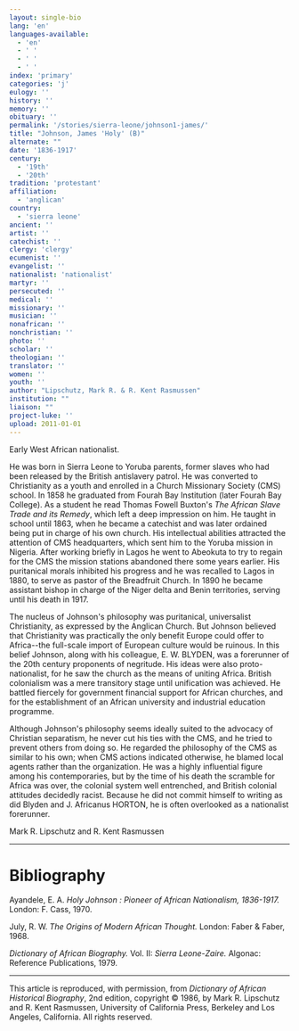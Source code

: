 ```yaml
---
layout: single-bio
lang: 'en'
languages-available:
  - 'en'
  - ' '
  - ' '
  - ' '
index: 'primary'
categories: 'j'
eulogy: ''
history: ''
memory: ''
obituary: ''
permalink: '/stories/sierra-leone/johnson1-james/'
title: "Johnson, James 'Holy' (B)"
alternate: ""
date: '1836-1917'
century:
  - '19th'
  - '20th'
tradition: 'protestant'
affiliation:
  - 'anglican'
country:
  - 'sierra leone'
ancient: ''
artist: ''
catechist: ''
clergy: 'clergy'
ecumenist: ''
evangelist: ''
nationalist: 'nationalist'
martyr: ''
persecuted: ''
medical: ''
missionary: ''
musician: ''
nonafrican: ''
nonchristian: ''
photo: ''
scholar: ''
theologian: ''
translator: ''
women: ''
youth: ''
author: "Lipschutz, Mark R. & R. Kent Rasmussen"
institution: ""
liaison: ""
project-luke: ''
upload: 2011-01-01
---
```




Early West African nationalist.

He was born in Sierra Leone to Yoruba parents, former slaves who had been released by the British antislavery patrol. He was converted to Christianity as a youth and enrolled in a Church Missionary Society (CMS) school. In 1858 he graduated from Fourah Bay Institution (later Fourah Bay College). As a student he read Thomas Fowell Buxton's *The African Slave Trade and its Remedy*, which left a deep impression on him.  He taught in school until 1863, when he became a catechist and was later ordained being put in charge of his own church. His intellectual abilities attracted the attention of CMS headquarters, which sent him to the Yoruba mission in Nigeria. After working briefly in Lagos he went to Abeokuta to try to regain for the CMS the mission stations abandoned there some years earlier. His puritanical morals inhibited his progress and he was recalled to Lagos in 1880, to serve as pastor of the Breadfruit Church. In 1890 he became assistant bishop in charge of the Niger delta and Benin territories, serving until his death in 1917.

The nucleus of Johnson's philosophy was puritanical, universalist Christianity, as expressed by the Anglican Church. But Johnson believed that Christianity was practically the only benefit Europe could offer to Africa--the full-scale import of European culture would be ruinous.  In this belief Johnson, along with his colleague, E. W. BLYDEN, was a forerunner of the 20th century proponents of negritude. His ideas were also proto-nationalist, for he saw the church as the means of uniting Africa. British colonialism was a mere transitory stage until unification was achieved. He battled fiercely for government financial support for African churches, and for the establishment of an African university and industrial education programme.

Although Johnson's philosophy seems ideally suited to the advocacy of Christian separatism, he never cut his ties with the CMS, and he tried to prevent others from doing so. He regarded the philosophy of the CMS as similar to his own; when CMS actions indicated otherwise, he blamed local agents rather than the organization.  He was a highly influential figure among his contemporaries, but by the time of his death the scramble for Africa was over, the colonial system well entrenched, and British colonial attitudes decidedly racist. Because he did not commit himself to writing as did Blyden and J. Africanus HORTON, he is often overlooked as a nationalist forerunner.

Mark R. Lipschutz and R. Kent Rasmussen

---

# Bibliography

Ayandele, E. A.  *Holy Johnson : Pioneer of African Nationalism, 1836-1917.*  London: F. Cass, 1970.

July, R. W.  *The Origins of Modern African Thought.*  London: Faber & Faber, 1968.

*Dictionary of African Biography.*  Vol. II: *Sierra Leone-Zaire.*  Algonac: Reference Publications, 1979.

---

This article is reproduced, with permission, from *Dictionary of African Historical Biography*, 2nd edition, copyright &copy; 1986, by Mark R. Lipschutz and R. Kent Rasmussen,  University of California Press, Berkeley and Los Angeles, California.  All rights reserved.
